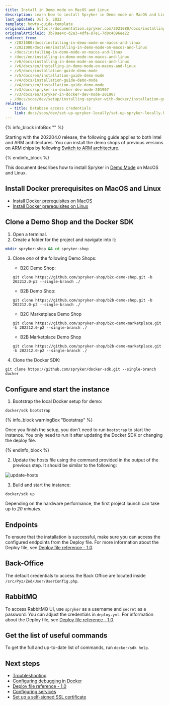 ```yaml
---
title: Install in Demo mode on MacOS and Linux
description: Learn how to install Spryker in Demo mode on MacOS and Linux.
last_updated: Jul 5, 2022
template: howto-guide-template
originalLink: https://documentation.spryker.com/2021080/docs/installing-in-demo-mode-on-macos-and-linux
originalArticleId: 3b78ae4c-d2a3-4dfa-87e1-7d0c4096ee22
redirect_from:
  - /2021080/docs/installing-in-demo-mode-on-macos-and-linux
  - /2021080/docs/en/installing-in-demo-mode-on-macos-and-linux
  - /docs/installing-in-demo-mode-on-macos-and-linux
  - /docs/en/installing-in-demo-mode-on-macos-and-linux
  - /v6/docs/installing-in-demo-mode-on-macos-and-linux
  - /v6/docs/en/installing-in-demo-mode-on-macos-and-linux
  - /v5/docs/installation-guide-demo-mode
  - /v5/docs/en/installation-guide-demo-mode
  - /v4/docs/installation-guide-demo-mode
  - /v4/docs/en/installation-guide-demo-mode
  - /v3/docs/spryker-in-docker-dev-mode-201907
  - /v3/docs/en/spryker-in-docker-dev-mode-201907
  - /docs/scos/dev/setup/installing-spryker-with-docker/installation-guides/installing-in-demo-mode-on-macos-and-linux.html
related:
  - title: Database access credentials
    link: docs/scos/dev/set-up-spryker-locally/set-up-spryker-locally.html
---
```


{% info_block infoBox "" %}

Starting with the 202204.0 release, the following guide applies to both Intel and ARM architectures. You can install the demo shops of previous versions on ARM chips by following [Switch to ARM architecture](/docs/scos/dev/technical-enhancement-integration-guides/switch-to-arm-architecture-m1-chip.html).

{% endinfo_block %}


This document describes how to install Spryker in [Demo Mode](/docs/scos/dev/set-up-spryker-locally/install-spryker/install/choose-an-installation-mode.html#demo-mode) on MacOS and Linux.

## Install Docker prerequisites on MacOS and Linux

* [Install Docker prerequisites on MacOS](/docs/scos/dev/set-up-spryker-locally/install-spryker/install-docker-prerequisites/install-docker-prerequisites-on-macos.html)
* [Install Docker prerequisites on Linux](/docs/scos/dev/set-up-spryker-locally/install-spryker/install-docker-prerequisites/install-docker-prerequisites-on-linux.html)

## Clone a Demo Shop and the Docker SDK

1. Open a terminal.
2. Create a folder for the project and navigate into it:
```bash
mkdir spryker-shop && cd spryker-shop
```

3. Clone *one* of the following Demo Shops:

    * B2C Demo Shop:

    ```shell
    git clone https://github.com/spryker-shop/b2c-demo-shop.git -b 202212.0-p2 --single-branch ./
    ```

    * B2B Demo Shop:

    ```shell
    git clone https://github.com/spryker-shop/b2b-demo-shop.git -b 202212.0-p2 --single-branch ./
    ```

    * B2C Marketplace Demo Shop

    ```shell
    git clone https://github.com/spryker-shop/b2c-demo-marketplace.git -b 202212.0-p2 --single-branch ./
    ```

    * B2B Marketplace Demo Shop

    ```shell
    git clone https://github.com/spryker-shop/b2b-demo-marketplace.git -b 202212.0-p2 --single-branch ./
    ```    

5. Clone the Docker SDK:

```shell
git clone https://github.com/spryker/docker-sdk.git --single-branch docker
```

## Configure and start the instance


1. Bootstrap the local Docker setup for demo:

```shell
docker/sdk bootstrap
```

{% info_block warningBox "Bootstrap" %}

Once you finish the setup, you don't need to run `bootstrap` to start the instance. You only need to run it after updating the Docker SDK or changing the deploy file.

{% endinfo_block %}


2. Update the hosts file using the command provided in the output of the previous step. It should be similar to the following:

![update-hosts](https://spryker.s3.eu-central-1.amazonaws.com/docs/scos/dev/setup/quickstart-guides-install-spryker/quickstart-guide-install-spryker-on-macos-and-linux/update-hosts.png)


3. Build and start the instance:

```shell
docker/sdk up
```

Depending on the hardware performance, the first project launch can take up to *20 minutes*.

## Endpoints

To ensure that the installation is successful, make sure you can access the configured endpoints from the Deploy file. For more information about the Deploy file, see [Deploy file reference - 1.0](/docs/scos/dev/the-docker-sdk/{{site.version}}/deploy-file/deploy-file-reference-1.0.html).

## Back-Office

The default credentials to access the Back Office are located inside `/src/Pyz/Zed/User/UserConfig.php`.

## RabbitMQ

To access RabbitMQ UI, use `spryker` as a username and `secret` as a password. You can adjust the credentials in `deploy.yml`. For information about the Deploy file, see [Deploy file reference - 1.0](/docs/scos/dev/the-docker-sdk/{{site.version}}/deploy-file/deploy-file-reference-1.0.html).

## Get the list of useful commands

To get the full and up-to-date list of commands, run `docker/sdk help`.

## Next steps

* [Troubleshooting](/docs/scos/dev/set-up-spryker-locally/troubleshooting-installation/troubleshooting-installation.html)
* [Configuring debugging in Docker](/docs/scos/dev/the-docker-sdk/{{site.version}}/configuring-debugging-in-docker.html)
* [Deploy file reference - 1.0](/docs/scos/dev/the-docker-sdk/{{site.version}}/deploy-file/deploy-file-reference-1.0.html)
* [Configuring services](/docs/scos/dev/the-docker-sdk/{{site.version}}/configure-services.html)
* [Set up a self-signed SSL certificate](/docs/scos/dev/set-up-spryker-locally/configure-after-installing/set-up-a-self-signed-ssl-certificate.html)
